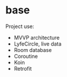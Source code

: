 # base
Project use:
  - MVVP architecture
  - LyfeCircle, live data
  - Room database
  - Coroutine
  - Koin
  - Retrofit
